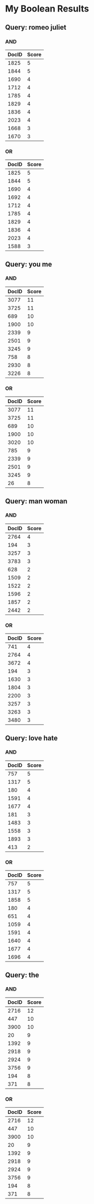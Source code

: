 # My Boolean Results

## Query: romeo juliet
### AND
DocID | Score
--- | ---
1825 | 5
1844 | 5
1690 | 4
1712 | 4
1785 | 4
1829 | 4
1836 | 4
2023 | 4
1668 | 3
1670 | 3

### OR
DocID | Score
--- | ---
1825 | 5
1844 | 5
1690 | 4
1692 | 4
1712 | 4
1785 | 4
1829 | 4
1836 | 4
2023 | 4
1588 | 3

## Query: you me
### AND
DocID | Score
--- | ---
3077 | 11
3725 | 11
689 | 10
1900 | 10
2339 | 9
2501 | 9
3245 | 9
758 | 8
2930 | 8
3226 | 8

### OR
DocID | Score
--- | ---
3077 | 11
3725 | 11
689 | 10
1900 | 10
3020 | 10
785 | 9
2339 | 9
2501 | 9
3245 | 9
26 | 8

## Query: man woman
### AND
DocID | Score
--- | ---
2764 | 4
194 | 3
3257 | 3
3783 | 3
628 | 2
1509 | 2
1522 | 2
1596 | 2
1857 | 2
2442 | 2

### OR
DocID | Score
--- | ---
741 | 4
2764 | 4
3672 | 4
194 | 3
1630 | 3
1804 | 3
2200 | 3
3257 | 3
3263 | 3
3480 | 3

## Query: love hate
### AND
DocID | Score
--- | ---
757 | 5
1317 | 5
180 | 4
1591 | 4
1677 | 4
181 | 3
1483 | 3
1558 | 3
1893 | 3
413 | 2

### OR
DocID | Score
--- | ---
757 | 5
1317 | 5
1858 | 5
180 | 4
651 | 4
1059 | 4
1591 | 4
1640 | 4
1677 | 4
1696 | 4

## Query: the
### AND
DocID | Score
--- | ---
2716 | 12
447 | 10
3900 | 10
20 | 9
1392 | 9
2918 | 9
2924 | 9
3756 | 9
194 | 8
371 | 8

### OR
DocID | Score
--- | ---
2716 | 12
447 | 10
3900 | 10
20 | 9
1392 | 9
2918 | 9
2924 | 9
3756 | 9
194 | 8
371 | 8


